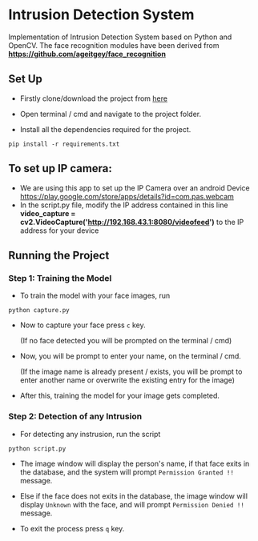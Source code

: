 # Intrusion Detection System

Implementation of Intrusion Detection System based on Python and OpenCV.
The face recognition modules have been derived from **https://github.com/ageitgey/face_recognition**

## Set Up
* Firstly clone/download the project from [here](https://github.com/vishalpolley/Intrusion-Detection/archive/master.zip)

* Open terminal / cmd and navigate to the project folder.

* Install all the dependencies required for the project.

```
pip install -r requirements.txt
```
## To set up IP camera: 
* We are using this app to set up the IP Camera over an android Device https://play.google.com/store/apps/details?id=com.pas.webcam
* In the script.py file, modify the IP address contained in this line
**video_capture = cv2.VideoCapture('http://192.168.43.1:8080/videofeed')** to the IP address for your device


## Running the Project

### **Step 1: Training the Model**

* To train the model with your face images, run
```
python capture.py
```

* Now to capture your face press `c` key.

  (If no face detected you will be prompted on the terminal / cmd)

* Now, you will be prompt to enter your name, on the terminal / cmd.

  (If the image name is already present / exists, you will be prompt to enter another name or overwrite the existing entry for the image)

* After this, training the model for your image gets completed.

### **Step 2: Detection of any Intrusion**

* For detecting any instrusion, run the script
```
python script.py
```

* The image window will display the person's name, if that face exits in the database, and the system will prompt `Permission Granted !!` message.

* Else if the face does not exits in the database, the image window will display `Unknown` with the face, and will prompt `Permission Denied !!` message.

* To exit the process press `q` key.
